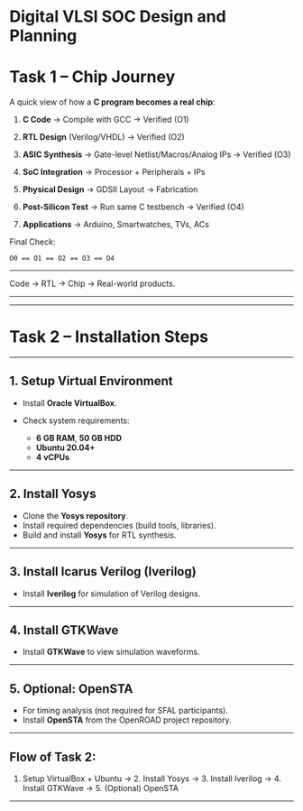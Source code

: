 # Digital VLSI SOC Design and Planning

# Task 1 – Chip Journey  

A quick view of how a **C program becomes a real chip**:  

1. **C Code** → Compile with GCC → Verified (O1)  

2. **RTL Design** (Verilog/VHDL) → Verified (O2)  

3. **ASIC Synthesis** → Gate-level Netlist/Macros/Analog IPs → Verified (O3)  

4. **SoC Integration** → Processor + Peripherals + IPs  

5. **Physical Design** → GDSII Layout → Fabrication  

6. **Post-Silicon Test** → Run same C testbench → Verified (O4)  

7. **Applications** → Arduino, Smartwatches, TVs, ACs  


 Final Check:

```
O0 == O1 == O2 == O3 == O4
```

---

Code → RTL → Chip → Real-world products.

---


---

# Task 2 – Installation Steps

---

## 1. Setup Virtual Environment

* Install **Oracle VirtualBox**.
* Check system requirements:

  * **6 GB RAM**, **50 GB HDD**
  * **Ubuntu 20.04+**
  * **4 vCPUs**

---

## 2. Install Yosys

* Clone the **Yosys repository**.
* Install required dependencies (build tools, libraries).
* Build and install **Yosys** for RTL synthesis.

---

## 3. Install Icarus Verilog (Iverilog)

* Install **Iverilog** for simulation of Verilog designs.

---

## 4. Install GTKWave

* Install **GTKWave** to view simulation waveforms.

---

## 5. Optional: OpenSTA

* For timing analysis (not required for SFAL participants).
* Install **OpenSTA** from the OpenROAD project repository.

---

## Flow of Task 2:

1. Setup VirtualBox + Ubuntu → 2. Install Yosys → 3. Install Iverilog → 4. Install GTKWave → 5. (Optional) OpenSTA

---



